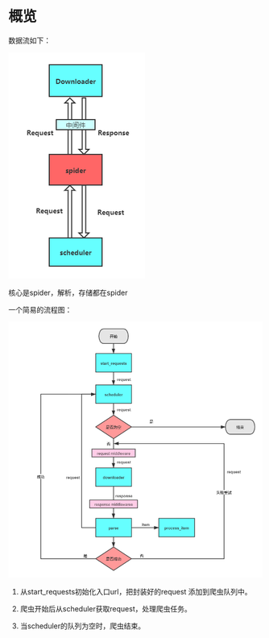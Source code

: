 # 概览
数据流如下：

![](../pic/pic1.png)

核心是spider，解析，存储都在spider



一个简易的流程图：

![](../pic/pic2.png)

1. 从start_requests初始化入口url，把封装好的request 添加到爬虫队列中。

2. 爬虫开始后从scheduler获取request，处理爬虫任务。
   
3. 当scheduler的队列为空时，爬虫结束。
